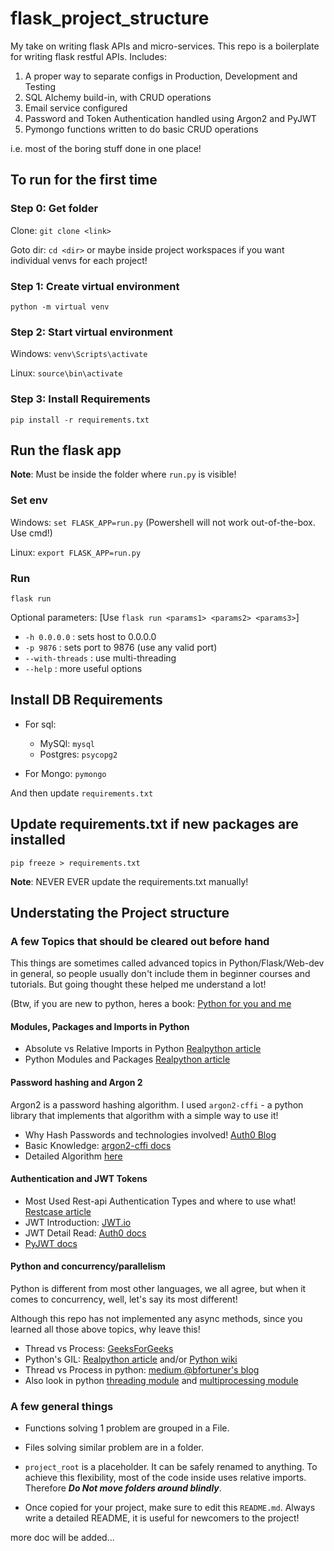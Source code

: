 # flask_project_structure

My take on writing flask APIs and micro-services.
This repo is a boilerplate for writing flask restful APIs.
Includes:

1. A proper way to separate configs in Production, Development and Testing
2. SQL Alchemy build-in, with CRUD operations
3. Email service configured
4. Password and Token Authentication handled using Argon2 and PyJWT
5. Pymongo functions written to do basic CRUD operations

i.e. most of the boring stuff done in one place!

## To run for the first time

### Step 0: Get folder

Clone: `git clone <link>`

Goto dir: `cd <dir>` or maybe inside project workspaces if you want individual venvs for each project!

### Step 1: Create virtual environment

`python -m virtual venv`

### Step 2: Start virtual environment

Windows: `venv\Scripts\activate`

Linux: `source\bin\activate`

### Step 3: Install Requirements

`pip install -r requirements.txt`

## Run the flask app

**Note**: Must be inside the folder where `run.py` is visible!

### Set env

Windows: `set FLASK_APP=run.py` (Powershell will not work out-of-the-box. Use cmd!)

Linux: `export FLASK_APP=run.py`

### Run

`flask run`

Optional parameters: [Use `flask run <params1> <params2> <params3>`]

- `-h 0.0.0.0` : sets host to 0.0.0.0
- `-p 9876` : sets port to 9876 (use any valid port)
- `--with-threads` : use multi-threading
- `--help` : more useful options

## Install DB Requirements

- For sql:

  - MySQl: `mysql`
  - Postgres: `psycopg2`

- For Mongo: `pymongo`

And then update `requirements.txt`

## Update requirements.txt if new packages are installed

`pip freeze > requirements.txt`

**Note**: NEVER EVER update the requirements.txt manually!

## Understating the Project structure

### A few Topics that should be cleared out before hand

This things are sometimes called advanced topics in Python/Flask/Web-dev in general, so people usually don't include them in
beginner courses and tutorials. But going thought these helped me understand a lot!

(Btw, if you are new to python, heres a book: [Python for you and me](https://pymbook.readthedocs.io/en/latest/)

#### Modules, Packages and Imports in Python

- Absolute vs Relative Imports in Python
  [Realpython article](https://realpython.com/absolute-vs-relative-python-imports/)
- Python Modules and Packages [Realpython article](https://realpython.com/python-modules-packages/)

#### Password hashing and Argon 2

Argon2 is a password hashing algorithm. I used `argon2-cffi` - a python library that implements that
algorithm with a simple way to use it!

- Why Hash Passwords and technologies involved!
  [Auth0 Blog](https://auth0.com/blog/hashing-passwords-one-way-road-to-security/)
- Basic Knowledge: [argon2-cffi docs](https://argon2-cffi.readthedocs.io/en/stable/)
- Detailed Algorithm [here](https://github.com/P-H-C/phc-winner-argon2/blob/master/argon2-specs.pdf)

#### Authentication and JWT Tokens

- Most Used Rest-api Authentication Types and where to use what!
  [Restcase article](https://blog.restcase.com/4-most-used-rest-api-authentication-methods/)
- JWT Introduction: [JWT.io](https://jwt.io/introduction/)
- JWT Detail Read: [Auth0 docs](https://auth0.com/docs/tokens/json-web-tokens)
- [PyJWT docs](https://pyjwt.readthedocs.io/en/latest/)

#### Python and concurrency/parallelism

Python is different from most other languages, we all agree, but when it comes to concurrency, well,
let's say its most different!

Although this repo has not implemented any async methods, since you learned all those above topics,
why leave this!

- Thread vs Process: [GeeksForGeeks](https://www.geeksforgeeks.org/difference-between-process-and-thread/)
- Python's GIL: [Realpython article](https://realpython.com/python-gil/) and/or
  [Python wiki](https://wiki.python.org/moin/GlobalInterpreterLock)
- Thread vs Process in python: [medium @bfortuner's blog](https://medium.com/@bfortuner/python-multithreading-vs-multiprocessing-73072ce5600b)
- Also look in python [threading module](https://docs.python.org/3.8/library/threading.html) and
  [multiprocessing module](https://docs.python.org/3.8/library/multiprocessing.html)

### A few general things

- Functions solving 1 problem are grouped in a File.

- Files solving similar problem are in a folder.

- `project_root` is a placeholder. It can be safely renamed to anything. To achieve this flexibility,
  most of the code inside uses relative imports. Therefore **_Do Not move folders around blindly_**.

- Once copied for your project, make sure to edit this `README.md`. Always write a detailed README,
  it is useful for newcomers to the project!

more doc will be added...
